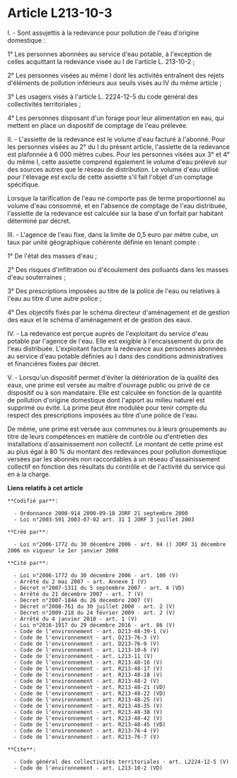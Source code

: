 # Article L213-10-3

I. - Sont assujettis à la redevance pour pollution de l'eau d'origine domestique :

1° Les personnes abonnées au service d'eau potable, à l'exception de celles acquittant la redevance visée au I de l'article
L. 213-10-2 ;

2° Les personnes visées au même I dont les activités entraînent des rejets d'éléments de pollution inférieurs aux seuils
visés au IV du même article ;

3° Les usagers visés à l'article L. 2224-12-5 du code général des collectivités territoriales ;

4° Les personnes disposant d'un forage pour leur alimentation en eau, qui mettent en place un dispositif de comptage de l'eau
prélevée.

II. - L'assiette de la redevance est le volume d'eau facturé à l'abonné. Pour les personnes visées au 2° du I du présent
article, l'assiette de la redevance est plafonnée à 6 000 mètres cubes. Pour les personnes visées aux 3° et 4° du même I,
cette assiette comprend également le volume d'eau prélevé sur des sources autres que le réseau de distribution. Le volume
d'eau utilisé pour l'élevage est exclu de cette assiette s'il fait l'objet d'un comptage spécifique.

Lorsque la tarification de l'eau ne comporte pas de terme proportionnel au volume d'eau consommé, et en l'absence de comptage
de l'eau distribuée, l'assiette de la redevance est calculée sur la base d'un forfait par habitant déterminé par décret.

III. - L'agence de l'eau fixe, dans la limite de 0,5 euro par mètre cube, un taux par unité géographique cohérente définie en
tenant compte :

1° De l'état des masses d'eau ;

2° Des risques d'infiltration ou d'écoulement des polluants dans les masses d'eau souterraines ;

3° Des prescriptions imposées au titre de la police de l'eau ou relatives à l'eau au titre d'une autre police ;

4° Des objectifs fixés par le schéma directeur d'aménagement et de gestion des eaux et le schéma d'aménagement et de gestion
des eaux.

IV. - La redevance est perçue auprès de l'exploitant du service d'eau potable par l'agence de l'eau. Elle est exigible à
l'encaissement du prix de l'eau distribuée. L'exploitant facture la redevance aux personnes abonnées au service d'eau potable
définies au I dans des conditions administratives et financières fixées par décret.

V. - Lorsqu'un dispositif permet d'éviter la détérioration de la qualité des eaux, une prime est versée au maître d'ouvrage
public ou privé de ce dispositif ou à son mandataire. Elle est calculée en fonction de la quantité de pollution d'origine
domestique dont l'apport au milieu naturel est supprimé ou évité. La prime peut être modulée pour tenir compte du respect des
prescriptions imposées au titre d'une police de l'eau.

De même, une prime est versée aux communes ou à leurs groupements au titre de leurs compétences en matière de contrôle ou
d'entretien des installations d'assainissement non collectif. Le montant de cette prime est au plus égal à 80 % du montant
des redevances pour pollution domestique versées par les abonnés non raccordables à un réseau d'assainissement collectif en
fonction des résultats du contrôle et de l'activité du service qui en a la charge.

**Liens relatifs à cet article**

	**Codifié par**:

	  - Ordonnance 2000-914 2000-09-18 JORF 21 septembre 2000
	  - Loi n°2003-591 2003-07-02 art. 31 I JORF 3 juillet 2003

	**Créé par**:

	  - Loi n°2006-1772 du 30 décembre 2006 - art. 84 () JORF 31 décembre 2006 en vigueur le 1er janvier 2008

	**Cité par**:

	  - Loi n°2006-1772 du 30 décembre 2006 - art. 100 (V)
	  - Arrêté du 2 mai 2007 - art. Annexe I (V)
	  - Décret n°2007-1311 du 5 septembre 2007 - art. 4 (VD)
	  - Arrêté du 21 décembre 2007 - art. 7 (V)
	  - Décret n°2007-1844 du 26 décembre 2007 (V)
	  - Décret n°2008-761 du 30 juillet 2008 - art. 2 (V)
	  - Décret n°2009-218 du 24 février 2009 - art. 2 (V)
	  - Arrêté du 4 janvier 2010 - art. 1 (V)
	  - Loi n°2016-1917 du 29 décembre 2016 - art. 86 (V)
	  - Code de l'environnement - art. D213-48-39-1 (V)
	  - Code de l'environnement - art. D213-76-3 (V)
	  - Code de l'environnement - art. D213-76-9 (V)
	  - Code de l'environnement - art. L213-10-6 (V)
	  - Code de l'environnement - art. L213-11 (V)
	  - Code de l'environnement - art. R213-48-16 (V)
	  - Code de l'environnement - art. R213-48-17 (V)
	  - Code de l'environnement - art. R213-48-18 (V)
	  - Code de l'environnement - art. R213-48-2 (V)
	  - Code de l'environnement - art. R213-48-21 (VD)
	  - Code de l'environnement - art. R213-48-22 (VD)
	  - Code de l'environnement - art. R213-48-25 (V)
	  - Code de l'environnement - art. R213-48-35 (V)
	  - Code de l'environnement - art. R213-48-38 (V)
	  - Code de l'environnement - art. R213-48-42 (V)
	  - Code de l'environnement - art. R213-48-45 (VD)
	  - Code de l'environnement - art. R213-76-4 (V)
	  - Code de l'environnement - art. R213-76-7 (V)

	**Cite**:

	  - Code général des collectivités territoriales - art. L2224-12-5 (V)
	  - Code de l'environnement - art. L213-10-2 (VD)
